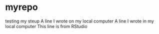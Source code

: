 # myrepo
testing my steup
A line I wrote on my local computer
A line I wrote in my local computer
This line is from RStudio